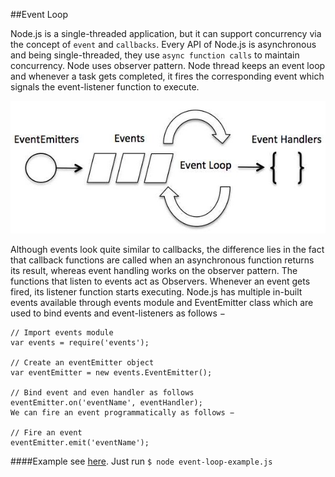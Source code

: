 ##Event Loop

Node.js is a single-threaded application, but it can support concurrency via the concept of `event` and `callbacks`. Every API of Node.js is asynchronous and being single-threaded, they use `async function calls` to maintain concurrency. Node uses observer pattern. Node thread keeps an event loop and whenever a task gets completed, it fires the corresponding event which signals the event-listener function to execute.

![event loop](event_loop.jpg)

Although events look quite similar to callbacks, the difference lies in the fact that callback functions are called when an asynchronous function returns its result, whereas event handling works on the observer pattern. The functions that listen to events act as Observers. Whenever an event gets fired, its listener function starts executing. Node.js has multiple in-built events available through events module and EventEmitter class which are used to bind events and event-listeners as follows −

```
// Import events module
var events = require('events');

// Create an eventEmitter object
var eventEmitter = new events.EventEmitter();

// Bind event and even handler as follows
eventEmitter.on('eventName', eventHandler);
We can fire an event programmatically as follows −

// Fire an event 
eventEmitter.emit('eventName');
```

####Example
see [here](event-loop-example.js). Just run `$ node event-loop-example.js`